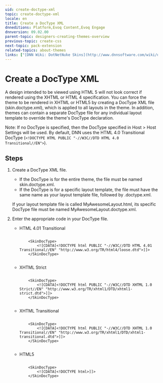 ```yaml
---
uid: create-doctype-xml
topic: create-doctype-xml
locale: en
title: Create a DocType XML
dnneditions: Platform,Evoq Content,Evoq Engage
dnnversion: 09.02.00
parent-topic: designers-creating-themes-overview
previous-topic: create-css
next-topic: pack-extension
related-topics: about-themes
links: ["[DNN Wiki: DotNetNuke Skins](http://www.dnnsoftware.com/wiki/dotnetnuke-skins)","[DNN Community blog: DotNetNuke Skinning 101 (Part 2) by Joe Brinkman](http://www.dnnsoftware.com/community-blog/cid/131999/dotnetnuke-skinning-101-part-2)"]
---
```


# Create a DocType XML

A design intended to be viewed using HTML 5 will not look correct if rendered using the XHTML or HTML 4 specification. You can force the theme to be rendered in XHTML or HTML5 by creating a DocType XML file (skin.doctype.xml), which is applied to all layouts in the theme. In addition, themes can contain a separate DocType file for any individual layout template to override the theme's DocType declaration.

Note: If no DocType is specified, then the DocType specified in Host \> Host Settings will be used. By default, DNN uses the HTML 4.0 Transitional DocType (`<!DOCTYPE HTML PUBLIC "-//W3C//DTD HTML 4.0 Transitional//EN">`).

## Steps

1.  Create a DocType XML file.
    
    *   If the DocType is for the entire theme, the file must be named skin.doctype.xml.
    *   If the DocType is for a specific layout template, the file must have the same name as your layout template file, followed by .doctype.xml.
    
    If your layout template file is called MyAwesomeLayout.html, its specific DocType file must be named MyAwesomeLayout.doctype.xml.
    
2.  Enter the appropriate code in your DocType file.
    *   HTML 4.01 Transitional
        
        ```
        
            <SkinDocType>
                <![CDATA[<!DOCTYPE html PUBLIC "-//W3C//DTD HTML 4.01 Transitional//EN" "http://www.w3.org/TR/html4/loose.dtd">]]>
            </SkinDocType>
                                
        ```
        
    *   XHTML Strict
        
        ```
        
            <SkinDocType>
                <![CDATA[<!DOCTYPE html PUBLIC "-//W3C//DTD XHTML 1.0 Strict//EN" "http://www.w3.org/TR/xhtml1/DTD/xhtml1-strict.dtd">]]>
            </SkinDocType>
                                
        ```
        
    *   XHTML Transitional
        
        ```
        
            <SkinDocType>
                <![CDATA[<!DOCTYPE html PUBLIC "-//W3C//DTD XHTML 1.0 Transitional//EN" "http://www.w3.org/TR/xhtml1/DTD/xhtml1-transitional.dtd">]]>
            </SkinDocType>
                                
        ```
        
    *   HTML5
        
        ```
        
            <SkinDocType>
                <![CDATA[<!DOCTYPE html>]]>
            </SkinDocType>
                                
        ```
